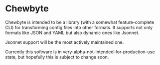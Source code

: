 # Chewbyte

Chewbyte is intended to be a library (with a somewhat feature-complete CLI) for transforming config files into other formats. It supports not only formats like JSON and YAML but also dynamic ones like Jsonnet.

Jsonnet support will be the most actively maintained one.

Currently this software is in very-alpha-not-intended-for-production-use state, but hopefully this is subject to change soon.
